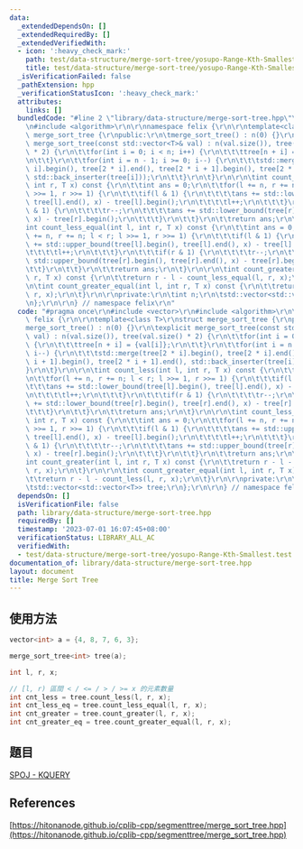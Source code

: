```yaml
---
data:
  _extendedDependsOn: []
  _extendedRequiredBy: []
  _extendedVerifiedWith:
  - icon: ':heavy_check_mark:'
    path: test/data-structure/merge-sort-tree/yosupo-Range-Kth-Smallest.test.cpp
    title: test/data-structure/merge-sort-tree/yosupo-Range-Kth-Smallest.test.cpp
  _isVerificationFailed: false
  _pathExtension: hpp
  _verificationStatusIcon: ':heavy_check_mark:'
  attributes:
    links: []
  bundledCode: "#line 2 \"library/data-structure/merge-sort-tree.hpp\"\n#include <vector>\r\
    \n#include <algorithm>\r\n\r\nnamespace felix {\r\n\r\ntemplate<class T>\r\nstruct\
    \ merge_sort_tree {\r\npublic:\r\n\tmerge_sort_tree() : n(0) {}\r\n\texplicit\
    \ merge_sort_tree(const std::vector<T>& val) : n(val.size()), tree(val.size()\
    \ * 2) {\r\n\t\tfor(int i = 0; i < n; i++) {\r\n\t\t\ttree[n + i] = {val[i]};\r\
    \n\t\t}\r\n\t\tfor(int i = n - 1; i >= 0; i--) {\r\n\t\t\tstd::merge(tree[2 *\
    \ i].begin(), tree[2 * i].end(), tree[2 * i + 1].begin(), tree[2 * i + 1].end(),\
    \ std::back_inserter(tree[i]));\r\n\t\t}\r\n\t}\r\n\r\n\tint count_less(int l,\
    \ int r, T x) const {\r\n\t\tint ans = 0;\r\n\t\tfor(l += n, r += n; l < r; l\
    \ >>= 1, r >>= 1) {\r\n\t\t\tif(l & 1) {\r\n\t\t\t\tans += std::lower_bound(tree[l].begin(),\
    \ tree[l].end(), x) - tree[l].begin();\r\n\t\t\t\tl++;\r\n\t\t\t}\r\n\t\t\tif(r\
    \ & 1) {\r\n\t\t\t\tr--;\r\n\t\t\t\tans += std::lower_bound(tree[r].begin(), tree[r].end(),\
    \ x) - tree[r].begin();\r\n\t\t\t}\r\n\t\t}\r\n\t\treturn ans;\r\n\t}\r\n\r\n\t\
    int count_less_equal(int l, int r, T x) const {\r\n\t\tint ans = 0;\r\n\t\tfor(l\
    \ += n, r += n; l < r; l >>= 1, r >>= 1) {\r\n\t\t\tif(l & 1) {\r\n\t\t\t\tans\
    \ += std::upper_bound(tree[l].begin(), tree[l].end(), x) - tree[l].begin();\r\n\
    \t\t\t\tl++;\r\n\t\t\t}\r\n\t\t\tif(r & 1) {\r\n\t\t\t\tr--;\r\n\t\t\t\tans +=\
    \ std::upper_bound(tree[r].begin(), tree[r].end(), x) - tree[r].begin();\r\n\t\
    \t\t}\r\n\t\t}\r\n\t\treturn ans;\r\n\t}\r\n\r\n\tint count_greater(int l, int\
    \ r, T x) const {\r\n\t\treturn r - l - count_less_equal(l, r, x);\r\n\t}\r\n\r\
    \n\tint count_greater_equal(int l, int r, T x) const {\r\n\t\treturn r - l - count_less(l,\
    \ r, x);\r\n\t}\r\n\r\nprivate:\r\n\tint n;\r\n\tstd::vector<std::vector<T>> tree;\r\
    \n};\r\n\r\n} // namespace felix\r\n"
  code: "#pragma once\r\n#include <vector>\r\n#include <algorithm>\r\n\r\nnamespace\
    \ felix {\r\n\r\ntemplate<class T>\r\nstruct merge_sort_tree {\r\npublic:\r\n\t\
    merge_sort_tree() : n(0) {}\r\n\texplicit merge_sort_tree(const std::vector<T>&\
    \ val) : n(val.size()), tree(val.size() * 2) {\r\n\t\tfor(int i = 0; i < n; i++)\
    \ {\r\n\t\t\ttree[n + i] = {val[i]};\r\n\t\t}\r\n\t\tfor(int i = n - 1; i >= 0;\
    \ i--) {\r\n\t\t\tstd::merge(tree[2 * i].begin(), tree[2 * i].end(), tree[2 *\
    \ i + 1].begin(), tree[2 * i + 1].end(), std::back_inserter(tree[i]));\r\n\t\t\
    }\r\n\t}\r\n\r\n\tint count_less(int l, int r, T x) const {\r\n\t\tint ans = 0;\r\
    \n\t\tfor(l += n, r += n; l < r; l >>= 1, r >>= 1) {\r\n\t\t\tif(l & 1) {\r\n\t\
    \t\t\tans += std::lower_bound(tree[l].begin(), tree[l].end(), x) - tree[l].begin();\r\
    \n\t\t\t\tl++;\r\n\t\t\t}\r\n\t\t\tif(r & 1) {\r\n\t\t\t\tr--;\r\n\t\t\t\tans\
    \ += std::lower_bound(tree[r].begin(), tree[r].end(), x) - tree[r].begin();\r\n\
    \t\t\t}\r\n\t\t}\r\n\t\treturn ans;\r\n\t}\r\n\r\n\tint count_less_equal(int l,\
    \ int r, T x) const {\r\n\t\tint ans = 0;\r\n\t\tfor(l += n, r += n; l < r; l\
    \ >>= 1, r >>= 1) {\r\n\t\t\tif(l & 1) {\r\n\t\t\t\tans += std::upper_bound(tree[l].begin(),\
    \ tree[l].end(), x) - tree[l].begin();\r\n\t\t\t\tl++;\r\n\t\t\t}\r\n\t\t\tif(r\
    \ & 1) {\r\n\t\t\t\tr--;\r\n\t\t\t\tans += std::upper_bound(tree[r].begin(), tree[r].end(),\
    \ x) - tree[r].begin();\r\n\t\t\t}\r\n\t\t}\r\n\t\treturn ans;\r\n\t}\r\n\r\n\t\
    int count_greater(int l, int r, T x) const {\r\n\t\treturn r - l - count_less_equal(l,\
    \ r, x);\r\n\t}\r\n\r\n\tint count_greater_equal(int l, int r, T x) const {\r\n\
    \t\treturn r - l - count_less(l, r, x);\r\n\t}\r\n\r\nprivate:\r\n\tint n;\r\n\
    \tstd::vector<std::vector<T>> tree;\r\n};\r\n\r\n} // namespace felix\r\n"
  dependsOn: []
  isVerificationFile: false
  path: library/data-structure/merge-sort-tree.hpp
  requiredBy: []
  timestamp: '2023-07-01 16:07:45+08:00'
  verificationStatus: LIBRARY_ALL_AC
  verifiedWith:
  - test/data-structure/merge-sort-tree/yosupo-Range-Kth-Smallest.test.cpp
documentation_of: library/data-structure/merge-sort-tree.hpp
layout: document
title: Merge Sort Tree
---
```


## 使用方法
```cpp
vector<int> a = {4, 8, 7, 6, 3};

merge_sort_tree<int> tree(a);

int l, r, x;

// [l, r) 區間 < / <= / > / >= x 的元素數量
int cnt_less = tree.count_less(l, r, x);
int cnt_less_eq = tree.count_less_equal(l, r, x);
int cnt_greater = tree.count_greater(l, r, x);
int cnt_greater_eq = tree.count_greater_equal(l, r, x);
```

## 題目
[SPOJ - KQUERY](https://www.spoj.com/problems/KQUERY/)

## References
[https://hitonanode.github.io/cplib-cpp/segmenttree/merge_sort_tree.hpp](https://hitonanode.github.io/cplib-cpp/segmenttree/merge_sort_tree.hpp)
